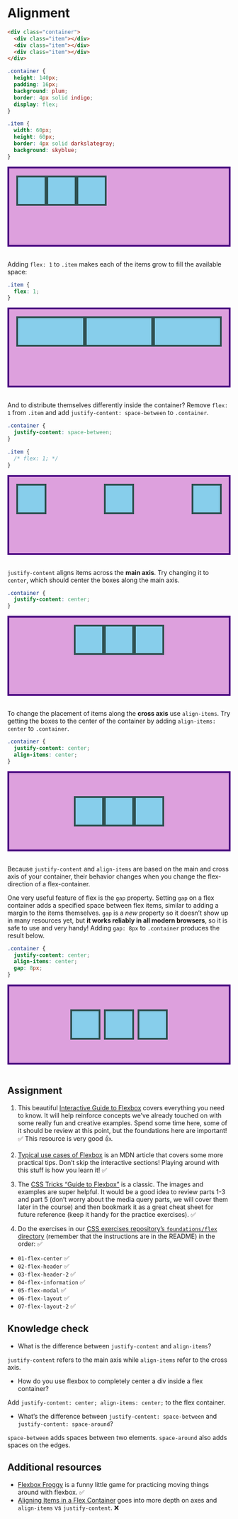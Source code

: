 # Alignment

```html
<div class="container">
  <div class="item"></div>
  <div class="item"></div>
  <div class="item"></div>
</div>
```

```css
.container {
  height: 140px;
  padding: 16px;
  background: plum;
  border: 4px solid indigo;
  display: flex;
}

.item {
  width: 60px;
  height: 60px;
  border: 4px solid darkslategray;
  background: skyblue;
}
```

<div class="container" style="height: 140px; padding: 16px; background: plum; border: 4px solid indigo; display: flex;">
  <div class="item" style="width: 60px; height: 60px; border: 4px solid darkslategray; background: skyblue;"></div>
  <div class="item" style="width: 60px; height: 60px; border: 4px solid darkslategray; background: skyblue;"></div>
  <div class="item" style="width: 60px; height: 60px; border: 4px solid darkslategray; background: skyblue;"></div>
</div>
</br>

Adding `flex: 1` to `.item` makes each of the items grow to fill the available space:

```css
.item {
  flex: 1;
}
```

<div class="container" style="height: 140px; padding: 16px; background: plum; border: 4px solid indigo; display: flex;">
  <div class="item" style="width: 60px; height: 60px; border: 4px solid darkslategray; background: skyblue; flex: 1;"></div>
  <div class="item" style="width: 60px; height: 60px; border: 4px solid darkslategray; background: skyblue; flex: 1;"></div>
  <div class="item" style="width: 60px; height: 60px; border: 4px solid darkslategray; background: skyblue; flex: 1;"></div>
</div>
</br>

And to distribute themselves differently inside the container?
Remove `flex: 1` from `.item` and add `justify-content: space-between` to `.container`.

```css
.container {
  justify-content: space-between;
}

.item {
  /* flex: 1; */
}
```


<div class="container" style="height: 140px; padding: 16px; background: plum; border: 4px solid indigo; display: flex; justify-content: space-between;">
  <div class="item" style="width: 60px; height: 60px; border: 4px solid darkslategray; background: skyblue;"></div>
  <div class="item" style="width: 60px; height: 60px; border: 4px solid darkslategray; background: skyblue;"></div>
  <div class="item" style="width: 60px; height: 60px; border: 4px solid darkslategray; background: skyblue;"></div>
</div>
</br>

`justify-content` aligns items across the **main axis**. Try changing it to `center`, which should center the boxes along the main axis.

```css
.container {
  justify-content: center;
}
```

<div class="container" style="height: 140px; padding: 16px; background: plum; border: 4px solid indigo; display: flex; justify-content: center;">
  <div class="item" style="width: 60px; height: 60px; border: 4px solid darkslategray; background: skyblue;"></div>
  <div class="item" style="width: 60px; height: 60px; border: 4px solid darkslategray; background: skyblue;"></div>
  <div class="item" style="width: 60px; height: 60px; border: 4px solid darkslategray; background: skyblue;"></div>
</div>
</br>

To change the placement of items along the **cross axis** use `align-items`. Try getting the boxes to the center of the container by adding `align-items: center` to `.container`.

```css
.container {
  justify-content: center;
  align-items: center;
}
```

<div class="container" style="height: 140px; padding: 16px; background: plum; border: 4px solid indigo; display: flex; justify-content: center; align-items: center;">
  <div class="item" style="width: 60px; height: 60px; border: 4px solid darkslategray; background: skyblue;"></div>
  <div class="item" style="width: 60px; height: 60px; border: 4px solid darkslategray; background: skyblue;"></div>
  <div class="item" style="width: 60px; height: 60px; border: 4px solid darkslategray; background: skyblue;"></div>
</div>
</br>

Because `justify-content` and `align-items` are based on the main and cross axis of your container, their behavior changes when you change the flex-direction of a flex-container.

One very useful feature of flex is the `gap` property. Setting `gap` on a flex container adds a specified space between flex items, similar to adding a margin to the items themselves. `gap` is a *new* property so it doesn’t show up in many resources yet, but **it works reliably in all modern browsers**, so it is safe to use and very handy! Adding `gap: 8px` to `.container` produces the result below.

```css
.container {
  justify-content: center;
  align-items: center;
  gap: 8px;
}
```


<div class="container" style="height: 140px; padding: 16px; background: plum; border: 4px solid indigo; display: flex; justify-content: center; align-items: center; gap: 8px;">
  <div class="item" style="width: 60px; height: 60px; border: 4px solid darkslategray; background: skyblue;"></div>
  <div class="item" style="width: 60px; height: 60px; border: 4px solid darkslategray; background: skyblue;"></div>
  <div class="item" style="width: 60px; height: 60px; border: 4px solid darkslategray; background: skyblue;"></div>
</div>
</br>

## Assignment

1. This beautiful <a href="https://www.joshwcomeau.com/css/interactive-guide-to-flexbox/" target="_blank" rel="noopener noreferrer">Interactive Guide to Flexbox</a> covers everything you need to know. It will help reinforce concepts we’ve already touched on with some really fun and creative examples. Spend some time here, some of it should be review at this point, but the foundations here are important! :white_check_mark: This resource is very good :thumbsup:.

2. <a href="https://developer.mozilla.org/en-US/docs/Web/CSS/CSS_Flexible_Box_Layout/Typical_Use_Cases_of_Flexbox" target="_blank" rel="noopener noreferrer">Typical use cases of Flexbox</a> is an MDN article that covers some more practical tips. Don’t skip the interactive sections! Playing around with this stuff is how you learn it! :white_check_mark:

3. The <a href="https://css-tricks.com/snippets/css/a-guide-to-flexbox/" target="_blank" rel="noopener noreferrer">CSS Tricks “Guide to Flexbox”</a> is a classic. The images and examples are super helpful. It would be a good idea to review parts 1-3 and part 5 (don’t worry about the media query parts, we will cover them later in the course) and then bookmark it as a great cheat sheet for future reference (keep it handy for the practice exercises). :white_check_mark:

4. Do the exercises in our <a href="https://github.com/TheOdinProject/css-exercises/tree/main/foundations/flex" target="_blank" rel="noopener noreferrer">CSS exercises repository’s `foundations/flex` directory</a> (remember that the instructions are in the README) in the order:  :white_check_mark:
- `01-flex-center` :white_check_mark:
- `02-flex-header` :white_check_mark:
- `03-flex-header-2` :white_check_mark:
- `04-flex-information` :white_check_mark:
- `05-flex-modal` :white_check_mark:
- `06-flex-layout` :white_check_mark:
- `07-flex-layout-2` :white_check_mark:

## Knowledge check

* What is the difference between `justify-content` and `align-items`?

`justify-content` refers to the main axis while `align-items` refer to the cross axis.

* How do you use flexbox to completely center a div inside a flex container?

Add `justify-content: center; align-items: center;` to the flex container.

* What’s the difference between `justify-content: space-between` and `justify-content: space-around`?

`space-between` adds spaces between two elements. `space-around` also adds spaces on the edges.

## Additional resources

* <a href="https://flexboxfroggy.com/" target="_blank" rel="noopener noreferrer">Flexbox Froggy</a> is a funny little game for practicing moving things around with flexbox.  :white_check_mark:
* <a href="https://developer.mozilla.org/en-US/docs/Web/CSS/CSS_Flexible_Box_Layout/Aligning_Items_in_a_Flex_Container" target="_blank" rel="noopener noreferrer">Aligning Items in a Flex Container</a> goes into more depth on axes and `align-items` vs `justify-content`. :x:
